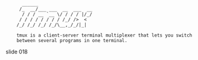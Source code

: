           ______
         /_  __/___ ___  __  ___  __
          / / / __ `__ \/ / / / |/_/
         / / / / / / / / /_/ />  <
        /_/ /_/ /_/ /_/\__,_/_/|_|

        tmux is a client-server terminal multiplexer that lets you switch
        between several programs in one terminal.

















































































slide 018
